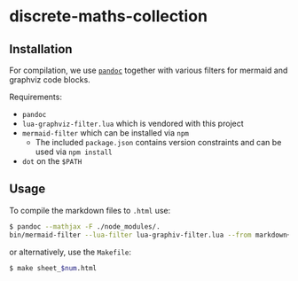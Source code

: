 # discrete-maths-collection

## Installation

For compilation, we use [`pandoc`](https://pandoc.org/MANUAL.html) together with various filters for mermaid and graphviz code blocks.

Requirements:

* `pandoc`
* `lua-graphviz-filter.lua` which is vendored with this project
* `mermaid-filter` which can be installed via `npm`
  * The included `package.json` contains version constraints and can be used via `npm install`
* `dot` on the `$PATH`

## Usage

To compile the markdown files to `.html` use:

```bash
$ pandoc --mathjax -F ./node_modules/.
bin/mermaid-filter --lua-filter lua-graphiv-filter.lua --from markdown+tex_math_dollars+tex_math_single_backslash+tex_math_double_backslash --standalone $input -o $output
```

or alternatively, use the `Makefile`:

```bash
$ make sheet_$num.html
```
